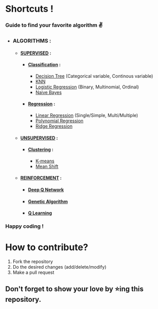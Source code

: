 # Shortcuts !
### Guide to find your favorite algorithm ✌️

- ### ALGORITHMS :
    - #### [SUPERVISED](https://github.com/mardavsj/Machine-Learning-Algorithms/tree/main/Algorithms/Supervised) :
        - #### [Classification](https://github.com/mardavsj/Machine-Learning-Algorithms/tree/main/Algorithms/Supervised/Classification) :
            - [Decision Tree](https://github.com/mardavsj/Machine-Learning-Algorithms/tree/main/Algorithms/Supervised/Classification/decision-tree) (Categorical variable, Continous variable)
            - [KNN](https://github.com/mardavsj/Machine-Learning-Algorithms/tree/main/Algorithms/Supervised/Classification/KNN)
            - [Logistic Regression](https://github.com/mardavsj/Machine-Learning-Algorithms/tree/main/Algorithms/Supervised/Classification/logistic-regression) (Binary, Multinomial, Ordinal)
            - [Naive Bayes](https://github.com/mardavsj/Machine-Learning-Algorithms/tree/main/Algorithms/Supervised/Classification/naive-bayes)
        - #### [Regression](https://github.com/mardavsj/Machine-Learning-Algorithms/tree/main/Algorithms/Supervised/Regression) :
            - [Linear Regression](https://github.com/mardavsj/Machine-Learning-Algorithms/tree/main/Algorithms/Supervised/Regression/linear-regression) (Single/Simple, Multi/Multiple)
            - [Polynomial Regression](https://github.com/mardavsj/Machine-Learning-Algorithms/tree/main/Algorithms/Supervised/Regression/polynomial-regression)
            - [Ridge Regression](https://github.com/mardavsj/Machine-Learning-Algorithms/tree/main/Algorithms/Supervised/Regression/ridge-regression)
              
    - #### [UNSUPERVISED](https://github.com/mardavsj/Machine-Learning-Algorithms/tree/main/Algorithms/Unsupervised) :
        - #### [Clustering](https://github.com/mardavsj/Machine-Learning-Algorithms/tree/main/Algorithms/Unsupervised/Clustering) :
            - [K-means](https://github.com/mardavsj/Machine-Learning-Algorithms/tree/main/Algorithms/Unsupervised/Clustering/K-means)
            - [Mean Shift](https://github.com/mardavsj/Machine-Learning-Algorithms/tree/main/Algorithms/Unsupervised/Clustering/Mean%20Shift)
              
    - #### [REINFORCEMENT](https://github.com/mardavsj/Machine-Learning-Algorithms/tree/main/Algorithms/Reinforcement) :
        - #### [Deep Q Network](https://github.com/mardavsj/Machine-Learning-Algorithms/tree/main/Algorithms/Reinforcement/Deep%20Q%20Network)
        - #### [Genetic Algorithm](https://github.com/mardavsj/Machine-Learning-Algorithms/tree/main/Algorithms/Reinforcement/Genetic%20Algorithm)
        - #### [Q Learning](https://github.com/mardavsj/Machine-Learning-Algorithms/tree/main/Algorithms/Reinforcement/Q%20Learning)


### Happy coding !

# How to contribute?

  1. Fork the repository
  2. Do the desired changes (add/delete/modify)
  3. Make a pull request

## Don't forget to show your love by ⭐ing this repository.
